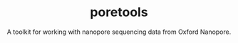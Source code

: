 ---
title: poretools
category: software
subtitle: A toolkit for working with nanopore sequencing data from Oxford Nanopore.
layout: default
modal-id: 5
img: poretools.png
thumbnail: poretools.png
alt: poretools.png
manuscript: http://bioinformatics.oxfordjournals.org/content/30/23/3399
code: https://github.com/arq5x/poretools
docs: http://poretools.readthedocs.org/en/latest/content/
description: Poretools is a flexible toolkit for exploring datasets generated by nanopore sequencing devices from MinION for the purposes of quality control and downstream analysis. Poretools operates directly on the native FAST5 (an application of the HDF5 standard) file format produced by ONT and provides a wealth of format conversion utilities and data exploration and visualization tools.
---